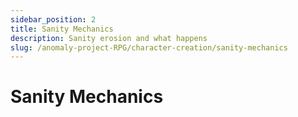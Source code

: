 ```yaml
---
sidebar_position: 2
title: Sanity Mechanics
description: Sanity erosion and what happens
slug: /anomaly-project-RPG/character-creation/sanity-mechanics
---
```



# Sanity Mechanics